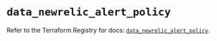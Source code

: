 # `data_newrelic_alert_policy`

Refer to the Terraform Registry for docs: [`data_newrelic_alert_policy`](https://registry.terraform.io/providers/newrelic/newrelic/3.61.3/docs/data-sources/alert_policy).
